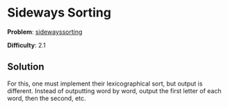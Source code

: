 # Sideways Sorting

**Problem**: [sidewayssorting](https://open.kattis.com/problems/sidewayssorting)

**Difficulty**: 2.1

## Solution

For this, one must implement their lexicographical sort, but output is different. Instead of outputting word by word, output the first letter of each word, then the second, etc.
